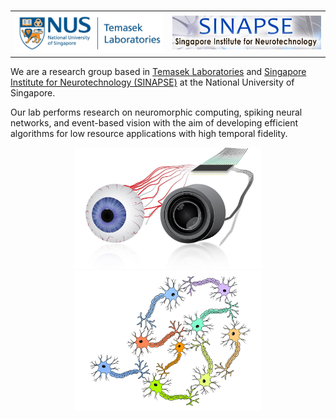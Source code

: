 <!--
.. title: NUS Neuromorphic Group
.. slug: index
.. date: 2019-01-22 16:23:18 UTC+08:00
.. tags: 
.. category: 
.. link: 
.. description: 
.. type: text
-->

<table style="width:100%">
  <tr>
    <td align=left> <img src="/images/logos/nus-temaseklab.jpg" width="250"/></td>
    <td align=right><img src="/images/logos/sinapse.png"        width="250"/></td> 
  </tr>
</table> 

We are a research group based in 
[Temasek Laboratories](http://www.temasek-labs.nus.edu.sg/) and 
[Singapore Institute for Neurotechnology (SINAPSE)](https://www.sinapse.institute/) at the National University of Singapore. 

Our lab performs research on neuromorphic computing, spiking neural networks, and 
event-based vision with the aim of developing efficient algorithms for 
low resource applications with high temporal fidelity. 

<p align=center>
	<img src="/images/welcome/EyeCamera.jpg"  width="300"/>
    <img src="/images/welcome/neuron.png"     width="300"/>
</p>